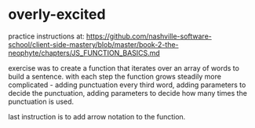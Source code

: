 # overly-excited

practice instructions at: https://github.com/nashville-software-school/client-side-mastery/blob/master/book-2-the-neophyte/chapters/JS_FUNCTION_BASICS.md

exercise was to create a function that iterates over an array of words to build a sentence. with each step the function grows steadily more complicated - adding punctuation every third word, adding parameters to decide the punctuation, adding parameters to decide how many times the punctuation is used. 

last instruction is to add arrow notation to the function.
